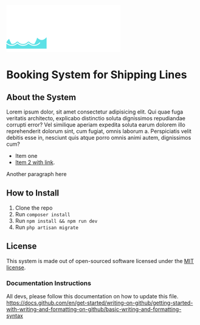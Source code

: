 ![The logo of the system](/public/assets/logo/rec/bw-25.png)

# Booking System for Shipping Lines

## About the System

Lorem ipsum dolor, sit amet consectetur adipisicing elit. Qui quae fuga veritatis architecto, explicabo distinctio soluta dignissimos repudiandae corrupti error? Vel similique aperiam expedita soluta earum dolorem illo reprehenderit dolorum sint, cum fugiat, omnis laborum a. Perspiciatis velit debitis esse in, nesciunt quis atque porro omnis animi autem, dignissimos cum?

- Item one
- [Item 2 with link](https://laravel.com/).

Another paragraph here

## How to Install

1. Clone the repo
2. Run `composer install`
3. Run `npm install && npm run dev`
4. Run `php artisan migrate`

## License

This system is made out of open-sourced software licensed under the [MIT license](https://opensource.org/licenses/MIT).

### Documentation Instructions
All devs, please follow this documentation on how to update this file.  
https://docs.github.com/en/get-started/writing-on-github/getting-started-with-writing-and-formatting-on-github/basic-writing-and-formatting-syntax